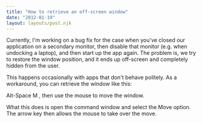 ```yaml
---
title: "How to retrieve an off-screen window"
date: "2012-01-19"
layout: layouts/post.njk
---
```


Currently, I'm working on a bug fix for the case when you've closed our application on a secondary monitor, then disable that monitor (e.g. when undocking a laptop), and then start up the app again. The problem is, we try to restore the window position, and it ends up off-screen and completely hidden from the user.

This happens occasionally with apps that don't behave politely. As a workaround, you can retrieve the window like this:

Alt-Space M , then use the mouse to move the window.

What this does is open the command window and select the Move option. The arrow key then allows the mouse to take over the move.
